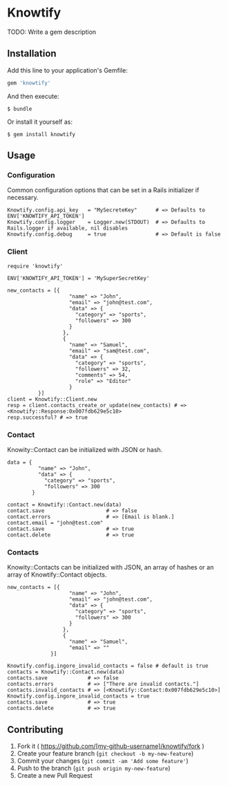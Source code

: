 # Knowtify

TODO: Write a gem description

## Installation

Add this line to your application's Gemfile:

```ruby
gem 'knowtify'
```

And then execute:

    $ bundle

Or install it yourself as:

    $ gem install knowtify

## Usage

### Configuration
Common configuration options that can be set in a Rails initializer if necessary.


    Knowtify.config.api_key   = "MySecreteKey"      # => Defaults to ENV['KNOWTIFY_API_TOKEN']
    Knowtify.config.logger    = Logger.new(STDOUT)  # => Defaults to Rails.logger if available, nil disables
    Knowtify.config.debug     = true                # => Default is false


### Client
    require 'knowtify'

    ENV['KNOWTIFY_API_TOKEN'] = 'MySuperSecretKey'
  
    new_contacts = [{
                        "name" => "John",
                        "email" => "john@test.com",
                        "data" => {
                          "category" => "sports",
                          "followers" => 300
                        }
                      },
                      {
                        "name" => "Samuel",
                        "email" => "sam@test.com",
                        "data" => {
                          "category" => "sports",
                          "followers" => 32,
                          "comments" => 54,
                          "role" => "Editor"
                        }
              }]
    client = Knowtify::Client.new
    resp = client.contacts_create_or_update(new_contacts) # => <Knowtify::Response:0x007fdb629e5c10>
    resp.successful? # => true


### Contact
Knowity::Contact can be initialized with JSON or hash.   

    data = {
              "name" => "John",
              "data" => {
                "category" => "sports",
                "followers" => 300
            }
            
    contact = Knowtify::Contact.new(data) 
    contact.save                    # => false
    contact.errors                  # => [Email is blank.]
    contact.email = "john@test.com"
    contact.save                    # => true
    contact.delete                  # => true

### Contacts
Knowity::Contacts can be initialized with JSON, an array of hashes or an array of Knowtify::Contact objects. 

    new_contacts = [{
                        "name" => "John",
                        "email" => "john@test.com",
                        "data" => {
                          "category" => "sports",
                          "followers" => 300
                        }
                      },
                      {
                        "name" => "Samuel",
                        "email" => ""
                  }] 

    Knowtify.config.ingore_invalid_contacts = false # default is true
    contacts = Knowtify::Contact.new(data) 
    contacts.save             # => false
    contacts.errors           # => ["There are invalid contacts."]
    contacts.invalid_contacts # => [<Knowtify::Contact:0x007fdb629e5c10>]
    Knowtify.config.ingore_invalid_contacts = true
    contacts.save             # => true
    contacts.delete           # => true


## Contributing

1. Fork it ( https://github.com/[my-github-username]/knowtify/fork )
2. Create your feature branch (`git checkout -b my-new-feature`)
3. Commit your changes (`git commit -am 'Add some feature'`)
4. Push to the branch (`git push origin my-new-feature`)
5. Create a new Pull Request
